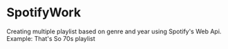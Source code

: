 # SpotifyWork

Creating multiple playlist based on genre and year using Spotify's Web Api. 
Example: That's So 70s playlist
